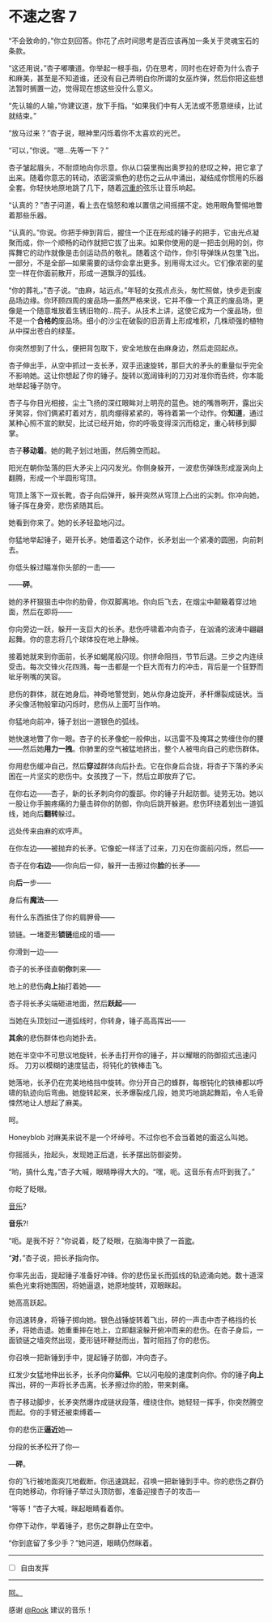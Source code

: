 # 不速之客 7

“不会致命的，”你立刻回答。你花了点时间思考是否应该再加一条关于灵魂宝石的条款。

“这还用说，”杏子嘟囔道。你举起一根手指，仍在思考，同时也在好奇为什么杏子和麻美，甚至是不知道谁，还没有自己弄明白你所谓的女巫炸弹，然后你把这些想法暂时搁置一边，觉得现在想这些没什么意义。

“先认输的人输，”你建议道，放下手指。“如果我们中有人无法或不愿意继续，比试就结束。”

“放马过来？”杏子说，眼神里闪烁着你不太喜欢的光芒。

“可以，”你说。“嗯...先等一下？”

杏子皱起眉头，不耐烦地向你示意。你从口袋里掏出奥罗拉的悲叹之种，把它拿了出来。随着你意志的转动，浓密深紫色的悲伤之云从中涌出，凝结成你惯用的乐器全套。你轻快地原地跳了几下，随着[沉重的](https://www.youtube.com/watch?v=BjwwMn8rZG4)弦乐让音乐响起。

“认真的？”杏子问道，看上去在恼怒和难以置信之间摇摆不定。她用眼角警惕地瞥着那些乐器。

“认真的。”你说。你把手伸到背后，握住一个正在形成的锤子的把手，它由光点凝聚而成，你一个顺畅的动作就把它拔了出来。如果你使用的是一把击剑用的剑，你挥舞它的动作就像是击剑运动员的敬礼。随着这个动作，你引导弹珠从包里飞出。一部分，不是全部—如果需要的话你会拿出更多。别用得太过火。它们像浓密的星空一样在你面前散开，形成一道飘浮的弧线。

“你的葬礼，”杏子说。“由麻，站远点。”年轻的女孩点点头，匆忙照做，快步走到废品场边缘。你环顾四周的废品场—虽然严格来说，它并不像一个真正的废品场，更像是一个随意堆放着生锈旧物的...院子。从技术上讲，这使它成为一个废品场，但不是一个**合格的**废品场。细小的沙尘在破裂的旧沥青上形成堆积，几株顽强的植物从中探出苍白的绿茎。

你突然想到了什么，便把背包取下，安全地放在由麻身边，然后走回起点。

杏子伸出手，从空中抓过一支长矛，双手迅速旋转，那巨大的矛头的重量似乎完全不影响她。这让你想起了你的锤子。旋转以宽阔锋利的刀刃对准你而告终，你本能地举起锤子防守。

杏子与你目光相接，尘土飞扬的深红眼眸对上明亮的蓝色。她的嘴唇咧开，露出尖牙笑容，你们俩紧盯着对方，肌肉绷得紧紧的，等待着第一个动作。你**知道**，通过某种心照不宣的默契，比试已经开始，你的呼吸变得深沉而稳定，重心转移到脚掌。

杏子**移动着**。她的靴子划过地面，然后腾空而起。

阳光在朝你坠落的巨大矛尖上闪闪发光。你侧身躲开，一波悲伤弹珠形成漩涡向上翻腾，形成一个半圆形穹顶。

穹顶上落下一双长靴，杏子向后弹开，躲开突然从穹顶上凸出的尖刺。你冲向她，锤子挥在身旁，悲伤紧随其后。

她看到你来了。她的长矛轻盈地闪过。

你猛地举起锤子，砸开长矛。她借着这个动作，长矛划出一个紧凑的圆圈，向前刺去。

你低头躲过瞄准你头部的一击——

——**砰**。

她的矛杆狠狠击中你的肋骨，你双脚离地。你向后飞去，在烟尘中颠簸着穿过地面，然后在即将——

你向旁边一跃，躲开一支巨大的长矛。悲伤呼啸着冲向杏子，在汹涌的波涛中翩翩起舞。你的意志将几个球体投在地上静候。

接着她就来到你面前，长矛如蝎尾般闪现。你拼命阻挡，节节后退。三步之内连续受击。每次交锋火花四溅，每一击都是一个巨大而有力的冲击，背后是一个狂野而呲牙咧嘴的笑容。

悲伤的群体，就在她身后。神奇地警觉到，她从你身边旋开，矛杆爆裂成链状。当矛尖像活物般窜动闪烁时，悲伤从上面叮当作响。

你猛地向前冲，锤子划出一道银色的弧线。

她快速地瞥了你一眼。杏子的长矛像蛇一般伸出，以迅雷不及掩耳之势缠住你的腰——然后她**用力一拽**。你肺里的空气被猛地挤出，整个人被甩向自己的悲伤群体。

你用悲伤缓冲自己，然后**穿过**群体向后扑去。它在你身后合拢，将杏子下落的矛尖困在一片坚实的悲伤中。女孩拽了一下，然后立即放弃了它。

在你右边——杏子，新的长矛刺向你的腹部。你的锤子升起防御。徒劳无功。她以一股让你手腕疼痛的力量击碎你的防御，你向后跳开躲避。悲伤环绕着划出一道弧线，她向后**翻转**躲过。

远处传来由麻的欢呼声。

在你左边——被抛弃的长矛。它像蛇一样活了过来，刀刃在你面前闪烁，然后——

杏子在你**右边**——你向后一仰，躲开一击擦过你**脸**的长矛——

向**后**一步——

身后有**魔法**——

有什么东西抵住了你的肩胛骨——

锁链。一堵菱形**锁链**组成的墙——

你滑到一边——

杏子的长矛径直朝**你**刺来——

地上的悲伤**向上**抽打着她——

杏子将长矛尖端砸进地面，然后**跃起**——

当她在头顶划过一道弧线时，你转身，锤子高高挥出——

**其余**的悲伤群体也向她扑去。

她在半空中不可思议地旋转，长矛击打开你的锤子，并以耀眼的防御招式迅速闪烁。 刀刃以模糊的速度猛击，将钝化的铁棒击飞。

她落地，长矛仍在完美地格挡中旋转。你分开自己的蜂群，每根钝化的铁棒都以呼啸的轨迹向后弯曲。她旋转起来，长矛爆裂成几段，她灵巧地跳起舞蹈，令人毛骨悚然地让人想起了麻美。

呵。

Honeyblob 对麻美来说不是一个坏绰号。不过你也不会当着她的面这么叫她。

你摇摇头，抬起头，发现她正后退，长矛摆出防御姿势。

“哟，搞什么鬼，”杏子大喊，眼睛睁得大大的。“嘿，呃。这音乐有点吓到我了。”

你眨了眨眼。

[音乐](https://www.youtube.com/watch?v=UxOZ6gifTjA)?

**音乐**?!

“呃。是我不好？”你说着，眨了眨眼，在脑海中换了一首[歌](https://www.youtube.com/watch?v=Q2W2TeUUYps)。

“**对**，”杏子说，把长矛指向你。

你率先出击，提起锤子准备好冲锋。你的悲伤呈长而弧线的轨迹涌向她。数十道深紫色光束将她围困，将她逼退，她原地旋转，双眼眯起。

她高高跃起。

你迅速转身，将锤子掷向她。银色战锤旋转着飞出，砰的一声击中杏子格挡的长矛，将她击退。她重重摔在地上，立即翻滚躲开俯冲而来的悲伤。在杏子身后，一面锁链之墙突然出现，菱形链环鞭挞而出，暂时阻挡了你的悲伤。

你召唤一把新锤到手中，提起锤子防御，冲向杏子。

红发少女猛地伸出长矛，长矛向你**延伸**。它以闪电般的速度刺向你。你的锤子**向上**挥出，砰的一声将长矛击离。长矛擦过你的脸，带来刺痛。

杏子移动脚步，长矛突然爆炸成链状段落，缠绕住你。她轻轻一挥手，你突然腾空而起。你的手臂还被束缚着—

你的悲伤正**逼近**她—

分段的长矛松开了你—

—**砰**。

你的飞行被地面突兀地截断。你迅速跳起，召唤一把新锤到手中。你的悲伤之群仍在向她移动，你将锤子举过头顶防御，准备迎接杏子的攻击—

“等等！”杏子大喊，眯起眼睛看着你。

你停下动作，举着锤子，悲伤之群静止在空中。

“你到底留了多少手？”她问道，眼睛仍然眯着。

---

- [ ] 自由发挥

---

[呵。](https://forums.sufficientvelocity.com/threads/puella-magi-adfligo-systema.2538/page-1466#post-2915266)

感谢 [@Rook](https://forums.sufficientvelocity.com/members/276/) 建议的音乐！
